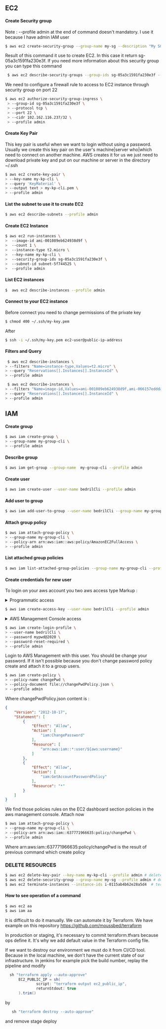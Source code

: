##   EC2
#### Create Security group 
Note : --profile admin at the end of command doesn't mandatory. I use it because I have admin IAM user 
```bash 
$ aws ec2 create-security-group --group-name my-sg --description "My SG description" --vpc-id vpc-fb2bfb90 --profile admin
```
Result of this command it use to create EC2. In this case it return sg-05a3c1591fa230e3f.
If you need more information about this security group you can type this command
```bash
 $ aws ec2 describe-security-groups --group-ids sg-05a3c1591fa230e3f --profile admin
```
We need to configure a firewall rule to access to EC2 instance through security group on port 22

```bash
$ aws ec2 authorize-security-group-ingress \
 > --group-id sg-05a3c1591fa230e3f \ 
 > --protocol tcp \
 > --port 22 \
 > --cidr 102.162.116.237/32 \
 > --profile admin
```

#### Create Key Pair
This key pair is useful when we want to login without using a password.
Usually we create this key pair on the user's machine|server who|which need to connect on another machine.
AWS creates it for us we just need to download private key and put on our machine or server in the directory ~/.ssh  
```bash
$ aws ec2 create-key-pair \
> --key-name my-kp-cli \
> --query 'KeyMaterial' \
> --output text > my-kp-cli.pem \
> --profile admin
```

#### List the subnet to use it to create EC2
```bash
$ aws ec2 describe-subnets --profile admin
```

#### Create EC2 Instance
```bash 
$ aws ec2 run-instances \
>  --image-id ami-001089eb624938d9f \
>  --count 1 \
>  --instance-type t2.micro \
>  --key-name my-kp-cli \
>  --security-group-ids sg-05a3c1591fa230e3f \
>  --subnet-id subnet-5f744525 \
>  --profile admin
```

#### List EC2 instances
```bash
$  aws ec2 describe-instances --profile admin
```

#### Connect to your EC2 instance 
Before connect you need to change permissions of the private key 
```bash
$ chmod 400 ~/.ssh/my-key.pem
```
After 
```bash
$ ssh -i ~/.ssh/my-key.pem ec2-user@public-ip-address
```

#### Filters and Query
```bash
 $ aws ec2 describe-instances \
> --filters "Name=instance-type,Values=t2.micro" \
> --query "Reservations[].Instances[].InstanceId" \
> --profile admin
```

```bash
 $ aws ec2 describe-instances \
> --filters "Name=image-id,Values=ami-001089eb624938d9f,ami-066157edddaec5e49" \
> --query "Reservations[].Instances[].InstanceId" \
> --profile admin
```

## IAM

#### Create group

```bash
$ aws iam create-group \
> --group-name my-group-cli \
> --profile admin 
```

#### Describe group
```bash
$ aws iam get-group --group-name  my-group-cli --profile admin
```

#### Create user 
```bash
$ aws iam create-user --user-name bedrilCli --profile admin
```

#### Add user to group

```bash
$ aws iam add-user-to-group --user-name bedrilCli --group-name my-group-cli --profile admin 
```

#### Attach group policy
```bash
$ aws iam attach-group-policy \
> --group-name my-group-cli \
> --policy-arn arn:aws:iam::aws:policy/AmazonEC2FullAccess \
> --profile admin
```
#### List attached group policies 
```bash
$ aws iam list-attached-group-policies --group-name my-group-cli --profile admin
```
####  Create credentials for new user
To login on your aws account you two aws access type
Markup : 
<details>
<summary>Programmatic access</summary>
<p>
Enables an access key ID and secret access key for the AWS API,CLI, SDK and other development tools
</p>
</details>

```bash
$ aws iam create-access-key --user-name bedrilCli --profile admin

```

<details>
<summary>AWS Management Console access</summary>
<p>
Enables a password that allows users to sign-in to AWS Management Console
</p>
</details>

```bash
$ aws iam create-login-profile \
> --user-name bedrilCli \
> --password mypwd@2020 \
> --password-reset-required \
> --profile admin 
```
Login to AWS Management with this user. You should be change your password. If it isn't possible 
because you don't change password policy create and attach it to a group users.

```bash
$ aws iam create-policy \
> --policy-name changePwd \ 
> --policy-document file://changePwdPolicy.json \
> --profile admin
```
Where changePwdPolicy.json content is :
```json
{
    "Version": "2012-10-17",
    "Statement": [
        {
            "Effect": "Allow",
            "Action": [
                "iam:ChangePassword"
            ],
            "Resource": [
                "arn:aws:iam::*:user/${aws:username}"
            ]
        },
        {
            "Effect": "Allow",
            "Action": [
                "iam:GetAccountPasswordPolicy"
            ],
            "Resource": "*"
        }
    ]
}
```
We find those policies rules on the EC2 dashboard section policies in the aws management console. Attach now 

```bash
$ aws iam attach-group-policy \
> --group-name my-group-cli \
> --policy-arn arn:aws:iam::637771966635:policy/changePwd \
> --profile admin
```
Where arn:aws:iam::637771966635:policy/changePwd is the result of previous command which create policy

### DELETE RESOURCES

```bash
$ aws ec2 delete-key-pair --key-name my-kp-cli --profile admin # delete key pair
$ aws ec2 delete-security-group --group-name my-sg --profile admin # delete security group
$ aws ec2 terminate-instances --instance-ids i-0115ab4b62e28a5d4  # terminate instance

````

#### How to see operation of a command 
```bash
$ aws ec2 aa
$ aws iam aa
```

It is difficult to do it manually. We can automate it by Terraform. We have example on this repository
https://github.com/moussbed/terraform

In production or staging, it's necessary to commit terraform.tfvars because ops define it. It's why we add default 
value in the Terraform config file.

If we want to destroy our environment we must do it from CI/CD tool. Because in the local machine, 
we don't have the current  state of our infrastructure.
In jenkins for example pick the build number, replay the pipeline and modify 
```groovy
  sh "terraform apply --auto-approve"
      EC2_PUBLIC_IP = sh(
              script: "terraform output ec2_public_ip",
              returnStdout: true
      ).trim()
```

by 
```groovy
   sh "terraform destroy --auto-approve"
```
and remove stage deploy